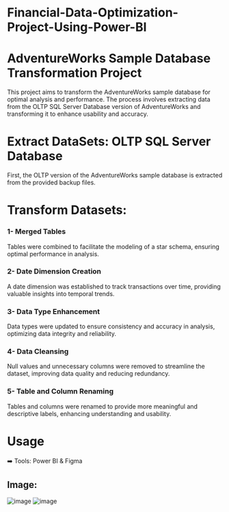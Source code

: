 # Financial-Data-Optimization-Project-Using-Power-BI

# AdventureWorks Sample Database Transformation Project

This project aims to transform the AdventureWorks sample database for optimal analysis and performance. The process involves extracting data from the OLTP SQL Server Database version of AdventureWorks and transforming it to enhance usability and accuracy.

# Extract DataSets: OLTP SQL Server Database

First, the OLTP version of the AdventureWorks sample database is extracted from the provided backup files.

# Transform Datasets:

### 1- Merged Tables
Tables were combined to facilitate the modeling of a star schema, ensuring optimal performance in analysis.

### 2- Date Dimension Creation
A date dimension was established to track transactions over time, providing valuable insights into temporal trends.

### 3- Data Type Enhancement
Data types were updated to ensure consistency and accuracy in analysis, optimizing data integrity and reliability.

### 4- Data Cleansing
Null values and unnecessary columns were removed to streamline the dataset, improving data quality and reducing redundancy.

### 5- Table and Column Renaming
Tables and columns were renamed to provide more meaningful and descriptive labels, enhancing understanding and usability.

#  Usage
➡️ Tools: Power BI & Figma

## Image:
![image](https://github.com/karimdiab97/Financial-Data-Optimization-Project-Using-Power-BI/assets/101432419/dfe41948-734e-4a67-af60-f2884c2cee01)
![image](https://github.com/karimdiab97/Financial-Data-Optimization-Project-Using-Power-BI/assets/101432419/9e12f9de-9c25-4e2e-a3ea-c1effc0b39c7)

